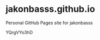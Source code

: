 # jakonbasss.github.io
Personal GitHub Pages site for jakonbasss

















































YQrgVYo3hD
